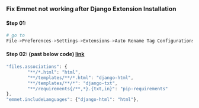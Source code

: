 ### Fix Emmet not working after Django Extension Installation

#### Step 01:
```python
# go to
File->Preferences->Settings->Extensions->Auto Rename Tag Configurations->Edit In Setting.Json
```

#### Step 02: (past below code) [link](https://marketplace.visualstudio.com/items?itemName=batisteo.vscode-django)
```js
"files.associations": {
        "**/*.html": "html",
        "**/templates/**/*.html": "django-html",
        "**/templates/**/*": "django-txt",
        "**/requirements{/**,*}.{txt,in}": "pip-requirements"
},
"emmet.includeLanguages": {"django-html": "html"},
```
